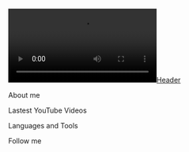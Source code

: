 [![Header](https://github.com/Async360/Async360/blob/main/assets/Pre-comp%205.mp4)](https://github.com/Async360)

About me

Lastest YouTube Videos

Languages and Tools

Follow me
